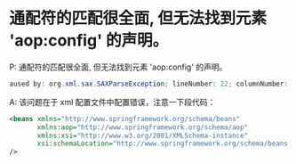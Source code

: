 # 通配符的匹配很全面, 但无法找到元素 'aop:config' 的声明。

P: 通配符的匹配很全面, 但无法找到元素 'aop:config' 的声明。
```java
aused by: org.xml.sax.SAXParseException; lineNumber: 22; columnNumber: 17; cvc-complex-type.2.4.c: 通配符的匹配很全面, 但无法找到元素 'aop:config' 的声明。
```

A: 该问题在于 xml 配置文件中配置错误，注意一下段代码：
```xml
<beans xmlns="http://www.springframework.org/schema/beans"
       xmlns:aop="http://www.springframework.org/schema/aop"
       xmlns:xsi="http://www.w3.org/2001/XMLSchema-instance"
       xsi:schemaLocation="http://www.springframework.org/schema/beans http://www.springframework.org/schema/beans/spring-beans.xsd http://www.springframework.org/schema/aop   http://www.springframework.org/schema/aop/spring-aop.xsd">
/>
```
